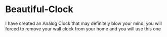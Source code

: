 # Beautiful-Clock
I have created an Analog Clock that may definitely blow your mind, you will forced to remove your wall clock from your home and you will use this one
